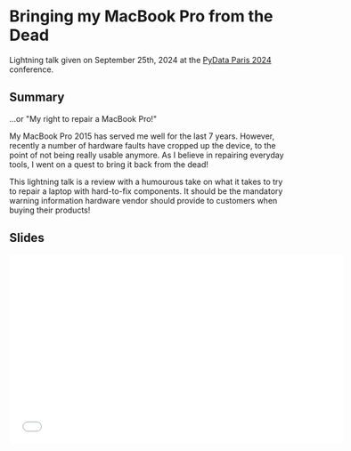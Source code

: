 # Bringing my MacBook Pro from the Dead

Lightning talk given on September 25th, 2024 at the [PyData Paris 2024][pydata] conference.

## Summary

...or "My right to repair a MacBook Pro!"

My MacBook Pro 2015 has served me well for the last 7 years. However, recently a number of hardware faults have cropped up the device, to the point of not being really usable anymore. As I believe in repairing everyday tools, I went on a quest to bring it back from the dead!

This lightning talk is a review with a humourous take on what it takes to try to repair a laptop with hard-to-fix components. It should be the mandatory warning information hardware vendor should provide to customers when buying their products!

## Slides

<iframe
    src="/static/talks/macbookpro_from_the_dead.html"
    width="600"
    height="340"
    scrolling="no"
    frameborder="0"
    webkitallowfullscreen
    mozallowfullscreen
    allowfullscreen
></iframe>

[pydata]: https://pydata.org/paris2024/ "PyData Paris 2024"
